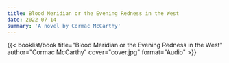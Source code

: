 ```yaml
---
title: Blood Meridian or the Evening Redness in the West
date: 2022-07-14
summary: 'A novel by Cormac McCarthy'
---
```


{{< booklist/book
title="Blood Meridian or the Evening Redness in the West"
author="Cormac McCarthy"
cover="cover.jpg"
format="Audio" >}}
